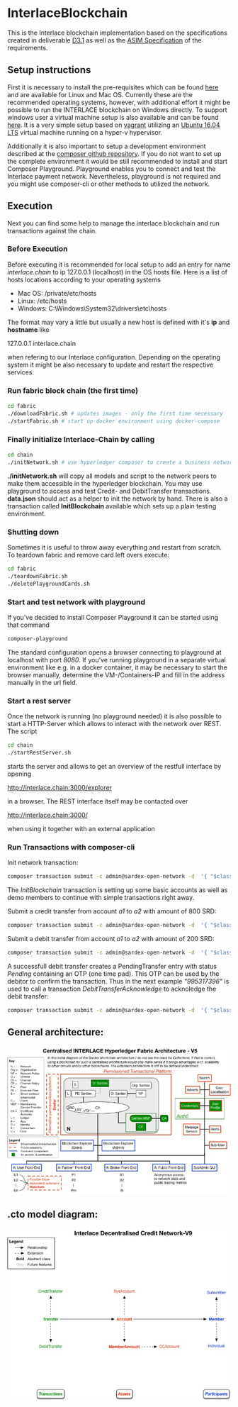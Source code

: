 # InterlaceBlockchain

This is the Interlace blockchain implementation based on the specifications created in deliverable [D3.1](https://github.com/pdini/Interlace_D3.1) as well as the [ASIM Specification](https://github.com/InterlaceProject/ASIMSpec) of the requirements.

## Setup instructions

First it is necessary to install the pre-requisites which can be found [here](https://hyperledger.github.io/composer/latest/installing/installing-prereqs.html) and are available for Linux and Mac OS. Currently these are the recommended operating systems, however, with additional effort it might be possible to run the INTERLACE blockchain on Windows directly.
To support windows user a virtual machine setup is also available and can be found [here](https://github.com/hirsche/hyperledger). It is a very simple setup based on [vagrant](https://www.vagrantup.com/) utilizing an [Ubuntu 16.04 LTS](http://old-releases.ubuntu.com/releases/16.04.4/) virtual machine running on a hyper-v hypervisor.

Additionally it is also important to setup a development environment described at the [composer github repository](https://hyperledger.github.io/composer/latest/installing/development-tools.html). If you do not want to set up the complete environment it would be still recommended to install and start Composer Playground. Playground enables you to connect and test the Interlace payment network. Nevertheless, playground is not required and you might use composer-cli or other methods to utilized the network.

## Execution

Next you can find some help to manage the interlace blockchain and run transactions against the chain.

### Before Execution

Before executing it is recommended for local setup to add an entry for name *interlace.chain* to ip 127.0.0.1 (localhost) in the OS hosts file. Here is a list of hosts locations according to your operating systems

* Mac OS: /private/etc/hosts
* Linux: /etc/hosts
* Windows: C:\\Windows\\System32\\drivers\\etc\\hosts

The format may vary a little but usually a new host is defined with it's **ip** and **hostname** like

127.0.0.1   interlace.chain

when refering to our Interlace configuration. Depending on the operating system it might be also necessary to update and restart the respective services.

### Run fabric block chain (the first time)

```bash
cd fabric
./downloadFabric.sh # updates images - only the first time necessary
./startFabric.sh # start up docker environment using docker-compose
```

### Finally initialize Interlace-Chain by calling

```bash
cd chain
./initNetwork.sh # use hyperledger composer to create a business network and deploy it
```

**./initNetwork.sh** will copy all models and script to the network peers to make them accessible in the hyperledger blockchain. You may use playground to access and test Credit- and DebitTransfer transactions. **data.json** should act as a helper to init the network by hand. There is also a transaction called **InitBlockchain** available which sets up a plain testing environment.

### Shutting down

Sometimes it is useful to throw away everything and restart from scratch. To teardown fabric and remove card left overs execute:

```bash
cd fabric
./teardownFabric.sh
./deletePlaygroundCards.sh
```

### Start and test network with playground

If you've decided to install Composer Playground it can be started using that command

```bash
composer-playground
```

The standard configuration opens a browser connecting to playground at localhost with port *8080*. If you've running playground in a separate virtual environment like e.g. in a docker container, it may be necessary to start the browser manually, determine the VM-/Containers-IP and fill in the address manually in the url field.

### Start a rest server

Once the network is running (no playground needed) it is also possible to start a HTTP-Server which allows to interact with the network over REST. The script

```bash
cd chain
./startRestServer.sh
```

starts the server and allows to get an overview of the restfull interface by opening

http://interlace.chain:3000/explorer

in a browser. The REST interface itself may be contacted over

http://interlace.chain:3000/

when using it together with an external application

### Run Transactions with composer-cli

Init network transaction:

```bash
composer transaction submit -c admin@sardex-open-network -d  '{ "$class": "net.sardex.interlace.InitBlockchain" }'
```
The *InitBlockchain* transaction is setting up some basic accounts as well as demo members to continue with simple transactions right away.

Submit a credit transfer from account *a1* to *a2* with amount of 800 SRD:

```bash
composer transaction submit -c admin@sardex-open-network -d  '{ "$class": "net.sardex.interlace.CreditTransfer", "amount": 800, "senderAccount": "resource:net.sardex.interlace.CCAccount#a1", "recipientAccount": "resource:net.sardex.interlace.CCAccount#a2" }'
```

Submit a debit transfer from account *a1* to *a2* with amount of 200 SRD:

```bash
composer transaction submit -c admin@sardex-open-network -d  '{ "$class": "net.sardex.interlace.DebitTransfer", "amount": 200, "senderAccount": "resource:net.sardex.interlace.CCAccount#a1", "recipientAccount": "resource:net.sardex.interlace.CCAccount#a2" }'
```

A successfull debit transfer creates a PendingTransfer entry with status *Pending* containing an OTP (one time pad). This OTP can be used by the debitor to confirm the transaction. Thus in the next example *"995317396"* is used to call a transaction *DebitTransferAcknowledge* to acknoledge the debit transfer:

```bash
composer transaction submit -c admin@sardex-open-network -d  '{ "$class": "net.sardex.interlace.DebitTransferAcknowledge", "transfer": "resource:net.sardex.interlace.PendingTransfer#995317396" }'
```

## General architecture:

![](https://raw.githubusercontent.com/InterlaceProject/InterlaceBlockchain/master/figs/Architecture.jpg)


## .cto model diagram:

![](https://raw.githubusercontent.com/InterlaceProject/InterlaceBlockchain/master/figs/DCN_V9.jpg)
